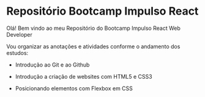 # Repositório Bootcamp Impulso React

Olá! Bem vindo ao meu Repositório do Bootcamp Impulso React Web Developer

Vou organizar as anotações e atividades conforme o andamento dos estudos:

- Introdução ao Git e ao Github

- Introdução a criação de websites com HTML5 e CSS3

- Posicionando elementos com Flexbox em CSS

  

  
